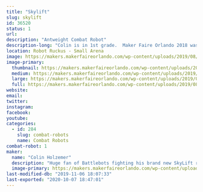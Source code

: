 ```yaml
---
title: "Skylift"
slug: skylift
id: 36520
status: 1
url: 
description: "Antweight Combat Robot"
description-long: "Colin is in 1st grade.  Maker Faire Orlando 2018 was his first robot fight and Maker Faire 2019 will be his fifth.  This year there are two more bots on the team in addition to SkyLift.  Rainbow Poison (Rylee) and Cliff Flipper (Adam)."
location: Robot Ruckus - Small Arena
image: https://makers.makerfaireorlando.com/wp-content/uploads/2019/08/127411-1-1024x768.jpg
image-primary:
  thumbnail: https://makers.makerfaireorlando.com/wp-content/uploads/2019/08/127411-1-150x150.jpg
  medium: https://makers.makerfaireorlando.com/wp-content/uploads/2019/08/127411-1-300x225.jpg
  large: https://makers.makerfaireorlando.com/wp-content/uploads/2019/08/127411-1-1024x768.jpg
  full: https://makers.makerfaireorlando.com/wp-content/uploads/2019/08/127411-1.jpg
website: 
email: 
twitter: 
instagram: 
facebook: 
youtube: 
categories:
  - id: 284
    slug: combat-robots
    name: Combat Robots
combat-robot: 1
maker:
  name: "Colin Holzemer"
  description: "Huge fan of Battlebots fighting his brand new SkyLift robot in the Antweight division.  "
  image-primary: https://makers.makerfaireorlando.com/wp-content/uploads/2018/11/ColinPic.jpg
last-modified-db: "2019-11-06 18:07:33"
last-exported: "2020-10-07 18:47:01"
---
```

